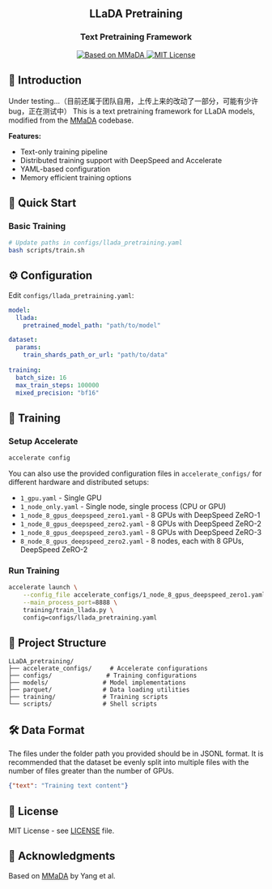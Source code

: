 <div align="center">
<br>
<h2>LLaDA Pretraining</h2>
<h3>Text Pretraining Framework</h3>
</div>

<p align="center">
  <a href="https://github.com/Gen-Verse/MMaDA">
    <img 
        src="https://img.shields.io/badge/Based%20on-MMaDA-green?logo=github&logoColor=white" 
        alt="Based on MMaDA"
    />
  </a>
  <a href="LICENSE">
    <img 
        src="https://img.shields.io/badge/License-MIT-yellow.svg" 
        alt="MIT License"
    />
  </a>
</p>

## 🌟 Introduction
Under testing...（目前还属于团队自用，上传上来的改动了一部分，可能有少许bug，正在测试中）
This is a text pretraining framework for LLaDA models, modified from the [MMaDA](https://github.com/Gen-Verse/MMaDA) codebase.

**Features:**
- Text-only training pipeline
- Distributed training support with DeepSpeed and Accelerate
- YAML-based configuration
- Memory efficient training options

## 🚀 Quick Start

### Basic Training
```bash
# Update paths in configs/llada_pretraining.yaml
bash scripts/train.sh
```

## ⚙️ Configuration

Edit `configs/llada_pretraining.yaml`:

```yaml
model:
  llada:
    pretrained_model_path: "path/to/model"

dataset:
  params:
    train_shards_path_or_url: "path/to/data"
    
training:
  batch_size: 16
  max_train_steps: 100000
  mixed_precision: "bf16"
```

## 🔧 Training

### Setup Accelerate
```bash
accelerate config
```

You can also use the provided configuration files in `accelerate_configs/` for different hardware and distributed setups:
- `1_gpu.yaml` - Single GPU
- `1_node_only.yaml` - Single node, single process (CPU or GPU)
- `1_node_8_gpus_deepspeed_zero1.yaml` - 8 GPUs with DeepSpeed ZeRO-1
- `1_node_8_gpus_deepspeed_zero2.yaml` - 8 GPUs with DeepSpeed ZeRO-2
- `1_node_8_gpus_deepspeed_zero3.yaml` - 8 GPUs with DeepSpeed ZeRO-3
- `8_node_8_gpus_deepspeed_zero2.yaml` - 8 nodes, each with 8 GPUs, DeepSpeed ZeRO-2

### Run Training
```bash
accelerate launch \
    --config_file accelerate_configs/1_node_8_gpus_deepspeed_zero1.yaml \
    --main_process_port=8888 \
    training/train_llada.py \
    config=configs/llada_pretraining.yaml
```

## 📁 Project Structure

```
LLaDA_pretraining/
├── accelerate_configs/     # Accelerate configurations
├── configs/               # Training configurations
├── models/               # Model implementations
├── parquet/              # Data loading utilities
├── training/             # Training scripts
└── scripts/              # Shell scripts
```

## 🛠️ Data Format
The files under the folder path you provided should be in JSONL format. It is recommended that the dataset be evenly split into multiple files with the number of files greater than the number of GPUs.
```json
{"text": "Training text content"}
```

## 📄 License

MIT License - see [LICENSE](LICENSE) file.

## 🙏 Acknowledgments

Based on [MMaDA](https://github.com/Gen-Verse/MMaDA) by Yang et al.
